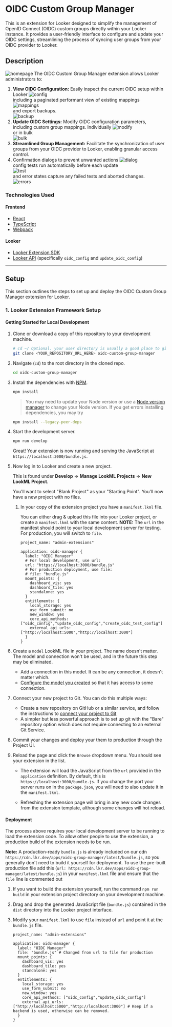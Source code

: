 # OIDC Custom Group Manager

This is an extension for Looker designed to simplify the management of OpenID Connect (OIDC) custom groups directly within your Looker instance. It provides a user-friendly interface to configure and update your OIDC settings, streamlining the process of syncing user groups from your OIDC provider to Looker.

## Description
![homepage](images/oidc-homepage.png)
The OIDC Custom Group Manager extension allows Looker administrators to:

1.  **View OIDC Configuration:** Easily inspect the current OIDC setup within Looker
   ![config](images/oidc-config.png) <br />
   including a paginated performant view of existing mappings <br />
   ![mappings](images/oidc-mappings.png) <br />
   and export backups. <br />
   ![backup](images/oidc-backup.png)
3.  **Update OIDC Settings:** Modify OIDC configuration parameters, including custom group mappings. Individually
   ![modify](images/oidc-modify-mapping.png) <br />
   or in bulk <br />
   ![bulk](images/oidc-bulk-add-mappings.png) <br />
4.  **Streamlined Group Management:** Facilitate the synchronization of user groups from your OIDC provider to Looker, enabling granular access control.
5.  Confirmation dialogs to prevent unwanted actions
   ![dialog](images/oidc-confirmation-dialogs.png) <br />
   config tests run automatically before each update <br />
   ![test](images/oidc-test.png) <br />
   and error states capture any failed tests and aborted changes. <br />
   ![errors](images/oidc-error-handling.png) <br />

### Technologies Used

#### Frontend
- [React](https://reactjs.org/)
- [TypeScript](https://www.typescriptlang.org/)
- [Webpack](https://webpack.js.org/)

#### Looker
- [Looker Extension SDK](https://github.com/looker-open-source/sdk-codegen/tree/main/packages/extension-sdk-react)
- [Looker API](https://developers.looker.com/api/explorer/4.0/methods) (specifically `oidc_config` and `update_oidc_config`)

---

## Setup

This section outlines the steps to set up and deploy the OIDC Custom Group Manager extension for Looker.

### 1. Looker Extension Framework Setup

#### Getting Started for Local Development

1.  Clone or download a copy of this repository to your development machine.

    ```bash
    # cd ~/ Optional. your user directory is usually a good place to git clone to.
    git clone <YOUR_REPOSITORY_URL_HERE> oidc-custom-group-manager
    ```

2.  Navigate (`cd`) to the root directory in the cloned repo.

    ```bash
    cd oidc-custom-group-manager
    ```

3.  Install the dependencies with [NPM](https://docs.npmjs.com/downloading-and-installing-node-js-and-npm).

    ```bash
    npm install
    ```

    > You may need to update your Node version or use a [Node version manager](https://github.com/nvm-sh/nvm) to change your Node version.
    > If you get errors installing dependencies, you may try
    ```bash
    npm install --legacy-peer-deps
    ```

4.  Start the development server.

    ```bash
    npm run develop
    ```

    Great! Your extension is now running and serving the JavaScript at `https://localhost:3000/bundle.js`.

5.  Now log in to Looker and create a new project.

    This is found under **Develop** => **Manage LookML Projects** => **New LookML Project**.

    You'll want to select "Blank Project" as your "Starting Point". You'll now have a new project with no files.

    1.  In your copy of the extension project you have a `manifest.lkml` file.

        You can either drag & upload this file into your Looker project, or create a `manifest.lkml` with the same content.
        **NOTE:** The `url` in the manifest should point to your local development server for testing. For production, you will switch to `file`.

        ```lookml
        project_name: "admin-extensions"

        application: oidc-manager {
          label: "OIDC Manager"
          # For local development, use url:
          url: "https://localhost:3000/bundle.js"
          # For production deployment, use file:
          # file: "bundle.js"
          mount_points: {
            dashboard_vis: yes
            dashboard_tile: yes
            standalone: yes
          }
          entitlements: {
            local_storage: yes
            use_form_submit: no
            new_window: yes
            core_api_methods: ["oidc_config","update_oidc_config","create_oidc_test_config"]
            external_api_urls: ["http://localhost:5000","http://localhost:3000"]
          }
        }
        ```

6.  Create a `model` LookML file in your project. The name doesn't matter. The model and connection won't be used, and in the future this step may be eliminated.

    -   Add a connection in this model. It can be any connection, it doesn't matter which.
    -   [Configure the model you created](https://docs.looker.com/data-modeling/getting-started/create-projects#configuring_a_model) so that it has access to some connection.

7.  Connect your new project to Git. You can do this multiple ways:

    -   Create a new repository on GitHub or a similar service, and follow the instructions to [connect your project to Git](https://docs.looker.com/data-modeling/getting-started/setting-up-git-connection)
    -   A simpler but less powerful approach is to set up git with the "Bare" repository option which does not require connecting to an external Git Service.

8.  Commit your changes and deploy your them to production through the Project UI.

9. Reload the page and click the `Browse` dropdown menu. You should see your extension in the list.
    -   The extension will load the JavaScript from the `url` provided in the `application` definition. By default, this is `https://localhost:3000/bundle.js`. If you change the port your server runs on in the `package.json`, you will need to also update it in the `manifest.lkml`.

    - Refreshing the extension page will bring in any new code changes from the extension template, although some changes will hot reload.


#### Deployment

The process above requires your local development server to be running to load the extension code. To allow other people to use the extension, a production build of the extension needs to be run.

**Note:** A production-ready `bundle.js` is already included on our cdn `https://cdn.lkr.dev/apps/oidc-group-manager/latest/bundle.js`, so you generally don't need to build it yourself for deployment. To use the pre-built production file add this (`url: https://cdn.lkr.dev/apps/oidc-group-manager/latest/bundle.js`) in your `manifest.lkml` file and ensure that the `file` line is commented out

1.  If you want to build the extension yourself, run the command `npm run build` in your extension project directory on your development machine.
2.  Drag and drop the generated JavaScript file (`bundle.js`) contained in the `dist` directory into the Looker project interface.
3.  Modify your `manifest.lkml` to use `file` instead of `url` and point it at the `bundle.js` file.

    ```lookml
    project_name: "admin-extensions"

    application: oidc-manager {
      label: "OIDC Manager"
      file: "bundle.js" # Changed from url to file for production
      mount_points: {
        dashboard_vis: yes
        dashboard_tile: yes
        standalone: yes
      }
      entitlements: {
        local_storage: yes
        use_form_submit: no
        new_window: yes
        core_api_methods: ["oidc_config","update_oidc_config"]
        external_api_urls: ["http://localhost:5000","http://localhost:3000"] # Keep if a backend is used, otherwise can be removed.
      }
    }
    ```
